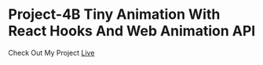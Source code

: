 # Project-4B Tiny Animation With React Hooks And Web Animation API

Check Out My Project [Live](https://project-4-b-tiny-animation-with-react-hooks-and-wp-mubasshar009.vercel.app/)
